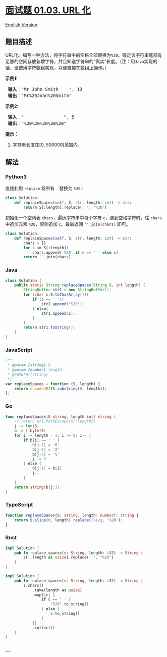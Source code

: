 # [面试题 01.03. URL 化](https://leetcode.cn/problems/string-to-url-lcci)

[English Version](/lcci/01.03.String%20to%20URL/README_EN.md)

## 题目描述

<!-- 这里写题目描述 -->
<p>URL化。编写一种方法，将字符串中的空格全部替换为<code>%20</code>。假定该字符串尾部有足够的空间存放新增字符，并且知道字符串的&ldquo;真实&rdquo;长度。（注：用<code>Java</code>实现的话，请使用字符数组实现，以便直接在数组上操作。）</p>

<p><strong>示例1:</strong></p>

<pre><strong> 输入</strong>：&quot;Mr John Smith    &quot;, 13
<strong> 输出</strong>：&quot;Mr%20John%20Smith&quot;
</pre>

<p><strong>示例2:</strong></p>

<pre><strong> 输入</strong>：&quot;               &quot;, 5
<strong> 输出</strong>：&quot;%20%20%20%20%20&quot;
</pre>

<p><strong>提示：</strong></p>

<ol>
	<li>字符串长度在[0, 500000]范围内。</li>
</ol>

## 解法

<!-- 这里可写通用的实现逻辑 -->

<!-- tabs:start -->

### **Python3**

直接利用 `replace` 将所有 ` ` 替换为 `%20`：

```python
class Solution:
    def replaceSpaces(self, S: str, length: int) -> str:
        return S[:length].replace(' ', '%20')
```

初始化一个空列表 `chars`，遍历字符串中每个字符 `c`，遇到空格字符时，往 `chars` 中追加元素 `%20`，否则追加 `c`。最后返回 `''.join(chars)` 即可。

```python
class Solution:
    def replaceSpaces(self, S: str, length: int) -> str:
        chars = []
        for c in S[:length]:
            chars.append('%20' if c == ' ' else c)
        return ''.join(chars)
```

### **Java**

<!-- 这里可写当前语言的特殊实现逻辑 -->

```java
class Solution {
    public static String replaceSpaces(String S, int length) {
        StringBuffer str1 = new StringBuffer();
        for (char c:S.toCharArray()){
            if (c == ' '){
                str1.append("%20");
            } else{
                str1.append(c);
            }
        }
        return str1.toString();
    }
}
```

### **JavaScript**

```js
/**
 * @param {string} S
 * @param {number} length
 * @return {string}
 */
var replaceSpaces = function (S, length) {
    return encodeURI(S.substring(0, length));
};
```

### **Go**

```go
func replaceSpaces(S string, length int) string {
	// return url.PathEscape(S[:length])
	j := len(S)
	b := []byte(S)
	for i := length - 1; i >= 0; i-- {
		if b[i] == ' ' {
			b[j-1] = '0'
			b[j-2] = '2'
			b[j-3] = '%'
			j -= 3
		} else {
			b[j-1] = b[i]
			j--
		}
	}
	return string(b[j:])
}
```

### **TypeScript**

```ts
function replaceSpaces(S: string, length: number): string {
    return S.slice(0, length).replace(/\s/g, '%20');
}
```

### **Rust**

```rust
impl Solution {
    pub fn replace_spaces(s: String, length: i32) -> String {
        s[..length as usize].replace(' ', "%20")
    }
}
```

```rust
impl Solution {
    pub fn replace_spaces(s: String, length: i32) -> String {
        s.chars()
            .take(length as usize)
            .map(|c| {
                if c == ' ' {
                    "%20".to_string()
                } else {
                    c.to_string()
                }
            })
            .collect()
    }
}
```

### **...**

```

```

<!-- tabs:end -->
